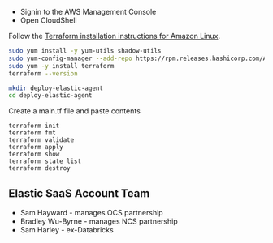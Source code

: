 


* Signin to the AWS Management Console
* Open CloudShell

Follow the [Terraform installation instructions for Amazon Linux](https://developer.hashicorp.com/terraform/install).

```bash
sudo yum install -y yum-utils shadow-utils
sudo yum-config-manager --add-repo https://rpm.releases.hashicorp.com/AmazonLinux/hashicorp.repo
sudo yum -y install terraform
terraform --version
```

```bash
mkdir deploy-elastic-agent
cd deploy-elastic-agent
```

Create a main.tf file and paste contents

```
terraform init
terraform fmt
terraform validate
terraform apply
terraform show
terraform state list
terraform destroy
```

## Elastic SaaS Account Team
* Sam Hayward - manages OCS partnership
* Bradley Wu-Byrne - manages NCS partnership
* Sam Harley - ex-Databricks
